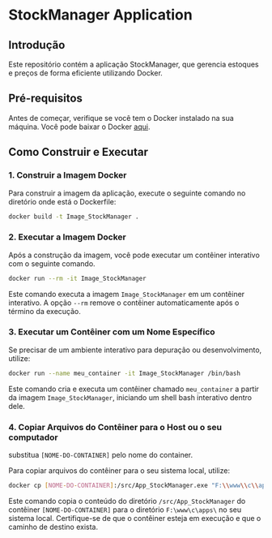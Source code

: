 # StockManager Application

## Introdução
Este repositório contém a aplicação StockManager, que gerencia estoques e preços de forma eficiente utilizando Docker.

## Pré-requisitos
Antes de começar, verifique se você tem o Docker instalado na sua máquina. Você pode baixar o Docker [aqui](https://www.docker.com/products/docker-desktop).

## Como Construir e Executar

### 1. Construir a Imagem Docker
Para construir a imagem da aplicação, execute o seguinte comando no diretório onde está o Dockerfile:

```bash
docker build -t Image_StockManager .
```
### 2. Executar a Imagem Docker
Após a construção da imagem, você pode executar um contêiner interativo com o seguinte comando.
```bash
docker run --rm -it Image_StockManager
```
Este comando executa a imagem ```Image_StockManager``` em um contêiner interativo. A opção ```--rm``` remove o contêiner automaticamente após o término da execução.

### 3. Executar um Contêiner com um Nome Específico
Se precisar de um ambiente interativo para depuração ou desenvolvimento, utilize: 
``` bash
docker run --name meu_container -it Image_StockManager /bin/bash
```
Este comando cria e executa um contêiner chamado ``` meu_container ``` a partir da imagem ``` Image_StockManager ```, iniciando um shell bash interativo dentro dele.

### 4.  Copiar Arquivos do Contêiner para o Host ou o seu computador
substitua ``` [NOME-DO-CONTAINER] ``` pelo nome do container.

Para copiar arquivos do contêiner para o seu sistema local, utilize:
``` bash
docker cp [NOME-DO-CONTAINER]:/src/App_StockManager.exe "F:\\www\\c\\apps\\"

```
Este comando copia o conteúdo do diretório ``` /src/App_StockManager ``` do contêiner ``` [NOME-DO-CONTAINER] ``` para o diretório ``` F:\www\c\apps\ ``` no seu sistema local. Certifique-se de que o contêiner esteja em execução e que o caminho de destino exista.